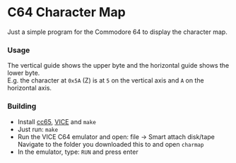 # C64 Character Map
Just a simple program for the Commodore 64 to display the character map.  

### Usage
The vertical guide shows the upper byte and the horizontal guide shows the lower byte.  
E.g. the character at `0x5A` (Z) is at `5` on the vertical axis and `A` on the horizontal axis.

### Building
- Install [cc65](https://github.com/cc65/wiki/wiki), [VICE](http://vice-emu.sourceforge.net/) and `make`
- Just run: `make`
- Run the VICE C64 emulator and open: file -> Smart attach disk/tape  
  Navigate to the folder you downloaded this to and open `charmap`
- In the emulator, type: `RUN` and press enter
